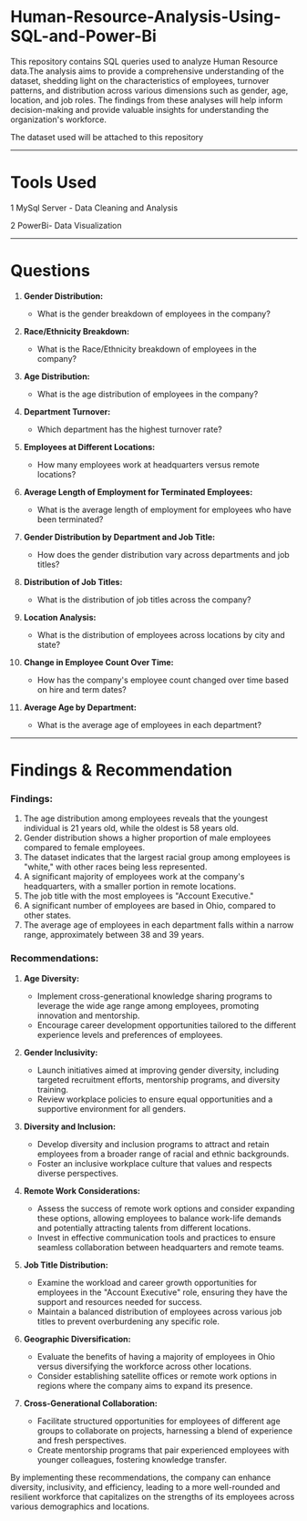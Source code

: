 # Human-Resource-Analysis-Using-SQL-and-Power-Bi
This repository contains SQL queries used to analyze Human Resource data.The analysis aims to provide a comprehensive understanding of the dataset, shedding light on the characteristics of employees, turnover patterns, and distribution across various dimensions such as gender, age, location, and job roles. The findings from these analyses will help inform decision-making and provide valuable insights for understanding the organization's workforce.

The dataset used will be attached to this repository

----
# Tools Used
1 MySql Server - Data Cleaning and Analysis

2 PowerBi- Data Visualization


-----
# Questions

1. **Gender Distribution:**
   - What is the gender breakdown of employees in the company?

2. **Race/Ethnicity Breakdown:**
   - What is the Race/Ethnicity breakdown of employees in the company?

3. **Age Distribution:**
   - What is the age distribution of employees in the company?

4. **Department Turnover:**
   - Which department has the highest turnover rate?

5. **Employees at Different Locations:**
   - How many employees work at headquarters versus remote locations?

6. **Average Length of Employment for Terminated Employees:**
   - What is the average length of employment for employees who have been terminated?

7. **Gender Distribution by Department and Job Title:**
   - How does the gender distribution vary across departments and job titles?

8. **Distribution of Job Titles:**
   - What is the distribution of job titles across the company?

9. **Location Analysis:**
   - What is the distribution of employees across locations by city and state?

10. **Change in Employee Count Over Time:**
    - How has the company's employee count changed over time based on hire and term dates?

11. **Average Age by Department:**
    - What is the average age of employees in each department?


----
# Findings & Recommendation

### Findings:

1. The age distribution among employees reveals that the youngest individual is 21 years old, while the oldest is 58 years old.
2. Gender distribution shows a higher proportion of male employees compared to female employees.
3. The dataset indicates that the largest racial group among employees is "white," with other races being less represented.
4. A significant majority of employees work at the company's headquarters, with a smaller portion in remote locations.
5. The job title with the most employees is "Account Executive."
6. A significant number of employees are based in Ohio, compared to other states.
7. The average age of employees in each department falls within a narrow range, approximately between 38 and 39 years.



### Recommendations:

1. **Age Diversity:**
   - Implement cross-generational knowledge sharing programs to leverage the wide age range among employees, promoting innovation and mentorship.
   - Encourage career development opportunities tailored to the different experience levels and preferences of employees.

2. **Gender Inclusivity:**
   - Launch initiatives aimed at improving gender diversity, including targeted recruitment efforts, mentorship programs, and diversity training.
   - Review workplace policies to ensure equal opportunities and a supportive environment for all genders.

3. **Diversity and Inclusion:**
   - Develop diversity and inclusion programs to attract and retain employees from a broader range of racial and ethnic backgrounds.
   - Foster an inclusive workplace culture that values and respects diverse perspectives.

4. **Remote Work Considerations:**
   - Assess the success of remote work options and consider expanding these options, allowing employees to balance work-life demands and potentially attracting talents from different locations.
   - Invest in effective communication tools and practices to ensure seamless collaboration between headquarters and remote teams.

5. **Job Title Distribution:**
   - Examine the workload and career growth opportunities for employees in the "Account Executive" role, ensuring they have the support and resources needed for success.
   - Maintain a balanced distribution of employees across various job titles to prevent overburdening any specific role.

6. **Geographic Diversification:**
   - Evaluate the benefits of having a majority of employees in Ohio versus diversifying the workforce across other locations.
   - Consider establishing satellite offices or remote work options in regions where the company aims to expand its presence.

7. **Cross-Generational Collaboration:**
   - Facilitate structured opportunities for employees of different age groups to collaborate on projects, harnessing a blend of experience and fresh perspectives.
   - Create mentorship programs that pair experienced employees with younger colleagues, fostering knowledge transfer.

By implementing these recommendations, the company can enhance diversity, inclusivity, and efficiency, leading to a more well-rounded and resilient workforce that capitalizes on the strengths of its employees across various demographics and locations.
